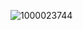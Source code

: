 ![1000023744](https://github.com/607mark/ft_printf/assets/40577872/118eb859-1171-4e52-ac3a-8da95dbb0fdd)
